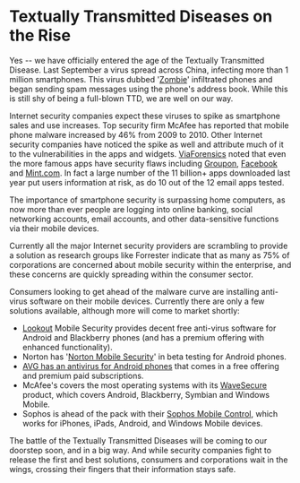 # Textually Transmitted Diseases on the Rise

Yes -- we have officially entered the age of the Textually Transmitted Disease. Last September a virus spread across China, infecting more than 1 million smartphones. This virus dubbed '<a href="http://www.mobiledia.com/news/76694.html">Zombie</a>' infiltrated phones and began sending spam messages using the phone's address book. While this is still shy of being a full-blown TTD, we are well on our way. 

Internet security companies expect these viruses to spike as smartphone sales and use increases. Top security firm McAfee has reported that mobile phone malware increased by 46% from 2009 to 2010. Other Internet security companies have noticed the spike as well and attribute much of it to the vulnerabilities in the apps and widgets. <a href="http://viaforensics.com/">ViaForensics</a> noted that even the more famous apps have security flaws including <a href="http://www.groupon.com/">Groupon</a>, <a href="http://www.facebook.com/">Facebook</a> and <a href="http://www.mint.com/">Mint.com</a>. In fact a large number of the 11 billion+ apps downloaded last year put users information at risk, as do 10 out of the 12 email apps tested.

The importance of smartphone security is surpassing home computers, as now more than ever people are logging into online banking, social networking accounts, email accounts, and other data-sensitive functions via their mobile devices. 

Currently all the major Internet security providers are scrambling to provide a solution as research groups like Forrester indicate that as many as 75% of corporations are concerned about mobile security within the enterprise, and these concerns are quickly spreading within the consumer sector. 

Consumers looking to get ahead of the malware curve are installing anti-virus software on their mobile devices. Currently there are only a few solutions available, although more will come to market shortly:

- <a href="http://www.mylookout.com/">Lookout</a> Mobile Security provides decent free anti-virus software for Android and Blackberry phones (and has a premium offering with enhanced functionality).<br />
- Norton has '<a href="http://us.norton.com/mobile-security/">Norton Mobile Security</a>' in beta testing for Android phones.<br />
- <a href="https://market.android.com/details?id=org.antivirus">AVG has an antivirus for Android phones</a> that comes in a free offering and premium paid subscriptions.<br />
- McAfee's covers the most operating systems with its <a href="https://www.wavesecure.com/">WaveSecure</a> product, which covers Android, Blackberry, Symbian and Windows Mobile.<br />
- Sophos is ahead of the pack with their <a href="http://www.sophos.com/pressoffice/news/articles/2011/02/sophos-mobile-control-android-iphone-ipad-windowsmobile.html">Sophos Mobile Control</a>, which works for iPhones, iPads, Android, and Windows Mobile devices.

The battle of the Textually Transmitted Diseases will be coming to our doorstep soon, and in a big way. And while security companies fight to release the first and best solutions, consumers and corporations wait in the wings, crossing their fingers that their information stays safe.
